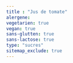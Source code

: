 ```yaml
---
title : "Jus de tomate"
alergene:
vegetarien: true
vegan: true
sans-glutten: true
sans-lactose: true
type: "sucres"
sitemap_exclude: true
--- 
```

